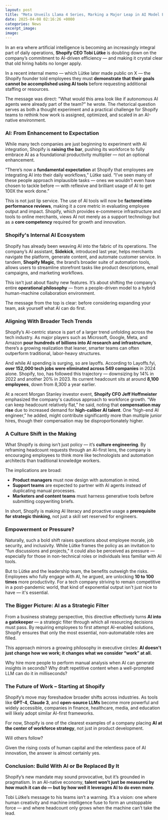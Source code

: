 ```yaml
---
layout: post
title: "Meta Unveils Llama 4 Series, Marking a Major Leap in AI Model Efficiency and Accessibility"
date: 2025-04-08 02:16:26 +0000
categories: News
excerpt_image: 
image: 
---
```


In an era where artificial intelligence is becoming an increasingly integral part of daily operations, **Shopify CEO Tobi Lütke** is doubling down on the company’s commitment to AI-driven efficiency — and making it crystal clear that old hiring habits no longer apply.

In a recent internal memo — which Lütke later made public on X — the Shopify founder told employees they must **demonstrate that their goals cannot be accomplished using AI tools** before requesting additional staffing or resources.

The message was direct: "What would this area look like if autonomous AI agents were already part of the team?" he wrote. The rhetorical question serves as both a thought experiment and a practical challenge for Shopify teams to rethink how work is assigned, optimized, and scaled in an AI-native environment.

### AI: From Enhancement to Expectation

While many tech companies are just beginning to experiment with AI integration, Shopify is **raising the bar**, pushing its workforce to fully embrace AI as a foundational productivity multiplier — not an optional enhancement.

“There’s now a **fundamental expectation** at Shopify that employees are integrating AI into their daily workflows,” Lütke said. “I’ve seen many of these people approach implausible tasks — ones we wouldn’t even have chosen to tackle before — with reflexive and brilliant usage of AI to get 100X the work done.”

This is not just lip service. The use of AI tools will now be **factored into performance reviews**, making it a core metric in evaluating employee output and impact. Shopify, which provides e-commerce infrastructure and tools to online merchants, views AI not merely as a support technology but as a **core competency** required for growth and innovation.

### Shopify's Internal AI Ecosystem

Shopify has already been weaving AI into the fabric of its operations. The company’s AI assistant, **Sidekick**, introduced last year, helps merchants navigate the platform, generate content, and automate customer service. In tandem, **Shopify Magic**, the brand’s broader suite of automation tools, allows users to streamline storefront tasks like product descriptions, email campaigns, and marketing workflows.

This isn’t just about flashy new features. It’s about shifting the company’s entire **operational philosophy** — from a people-driven model to a hybrid human-machine collaboration environment.

The message from the top is clear: before considering expanding your team, ask yourself what AI can do first.

### Aligning With Broader Tech Trends

Shopify’s AI-centric stance is part of a larger trend unfolding across the tech industry. As major players such as Microsoft, Google, Meta, and Amazon **pour hundreds of billions into AI research and infrastructure**, there’s a growing realization that leaner, smarter teams can often outperform traditional, labor-heavy structures.

And while AI spending is surging, so are layoffs. According to Layoffs.fyi, **over 152,000 tech jobs were eliminated across 549 companies** in 2024 alone. Shopify, too, has followed this trajectory — downsizing by 14% in 2022 and another 20% in 2023. Its current headcount sits at around **8,100 employees**, down from 8,300 a year earlier.

At a recent Morgan Stanley investor event, **Shopify CFO Jeff Hoffmeister** emphasized the company's cautious approach to workforce growth. “We can keep headcount relatively flat,” he said, noting that **compensation may rise** due to increased demand for **high-caliber AI talent**. One “high-end AI engineer,” he added, might contribute significantly more than multiple junior hires, though their compensation may be disproportionately higher.

### A Culture Shift in the Making

What Shopify is doing isn’t just policy — it’s **culture engineering**. By reframing headcount requests through an AI-first lens, the company is encouraging employees to think more like technologists and automation architects than traditional knowledge workers.

The implications are broad:

- **Product managers** must now design with automation in mind.
- **Support teams** are expected to partner with AI agents instead of duplicating manual processes.
- **Marketers and content teams** must harness generative tools before submitting copywriting briefs.

In short, Shopify is making AI literacy and proactive usage a **prerequisite for strategic thinking**, not just a skill set reserved for engineers.

### Empowerment or Pressure?

Naturally, such a bold shift raises questions about employee morale, job security, and inclusivity. While Lütke frames the policy as an invitation to "fun discussions and projects," it could also be perceived as pressure — especially for those in non-technical roles or individuals less familiar with AI tools.

But to Lütke and the leadership team, the benefits outweigh the risks. Employees who fully engage with AI, he argued, are unlocking **10 to 100 times** more productivity. For a tech company striving to remain competitive in a post-pandemic world, that kind of exponential output isn't just nice to have — it's essential.

### The Bigger Picture: AI as a Strategic Filter

From a business strategy perspective, this directive effectively turns **AI into a gatekeeper** — a strategic filter through which all resourcing decisions must pass. By requiring employees to first attempt AI-enabled solutions, Shopify ensures that only the most essential, non-automatable roles are filled.

This approach mirrors a growing philosophy in executive circles: **AI doesn't just change how we work; it changes what we consider “work” at all.**

Why hire more people to perform manual analysis when AI can generate insights in seconds? Why draft repetitive content when a well-prompted LLM can do it in milliseconds?

### The Future of Work – Starting at Shopify

Shopify’s move may foreshadow broader shifts across industries. As tools like **GPT-4**, **Claude 3**, and **open-source LLMs** become more powerful and widely accessible, companies in finance, healthcare, media, and education will likely adopt similar AI-first frameworks.

For now, Shopify is one of the clearest examples of a company placing **AI at the center of workforce strategy**, not just in product development.

Will others follow?

Given the rising costs of human capital and the relentless pace of AI innovation, the answer is almost certainly yes.

### Conclusion: Build With AI or Be Replaced By It

Shopify’s new mandate may sound provocative, but it’s grounded in pragmatism. In an AI-native economy, **talent won’t just be measured by how much it can do — but by how well it leverages AI to do even more**.

Tobi Lütke’s message to his teams isn’t a warning. It’s a vision: one where human creativity and machine intelligence fuse to form an unstoppable force — and where headcount only grows when the machine can’t take the lead.